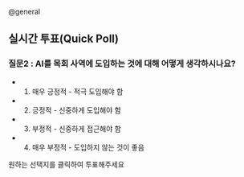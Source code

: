@general

## 실시간 투표(Quick Poll)

### 질문2 : AI를 목회 사역에 도입하는 것에 대해 어떻게 생각하시나요?

- 1. 매우 긍정적 - 적극 도입해야 함
- 2. 긍정적 - 신중하게 도입해야 함
- 3. 부정적 - 신중하게 접근해야 함
- 4. 매우 부정적 - 도입하지 않는 것이 좋음

원하는 선택지를 클릭하여 투표해주세요
